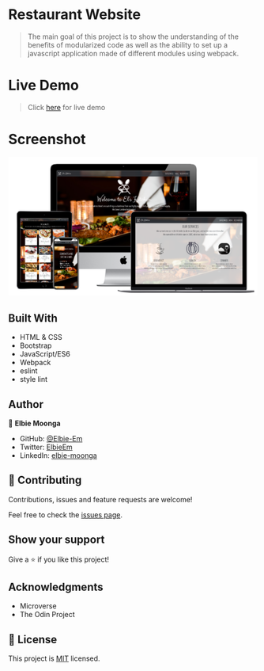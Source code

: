 # Restaurant Website

> The main goal of this project is to show the understanding of the benefits of modularized code as well as the ability to set up a javascript application made of different modules using webpack.

# Live Demo

> Click [here](https://gallant-bell-11dd24.netlify.app/) for live demo

# Screenshot
![screenshot](./dist/assets/images/screenshot.png)

## Built With
- HTML & CSS
- Bootstrap
- JavaScript/ES6
- Webpack
- eslint
- style lint

## Author

👤 **Elbie Moonga**

- GitHub: [@Elbie-Em](https://github.com/Elbie-em)
- Twitter: [ElbieEm](https://twitter.com/ElbieEm)
- LinkedIn: [elbie-moonga](https://www.linkedin.com/in/elbiemoonga/) 

## 🤝 Contributing

Contributions, issues and feature requests are welcome!

Feel free to check the [issues page](https://github.com/Elbie-em/Restaurant-Page-JS/issues).

## Show your support

Give a ⭐️ if you like this project!

## Acknowledgments

- Microverse
- The Odin Project

## 📝 License

This project is [MIT](./license.md) licensed.
